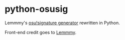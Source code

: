 # python-osusig

Lemmmy's [osu!signature generator](https://github.com/tmpim/osusig) rewritten in Python.

Front-end credit goes to [Lemmmy](https://github.com/Lemmmy).